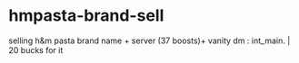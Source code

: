 # hmpasta-brand-sell
selling h&amp;m pasta brand name + server (37 boosts)+ vanity dm : int_main. | 20 bucks for it
